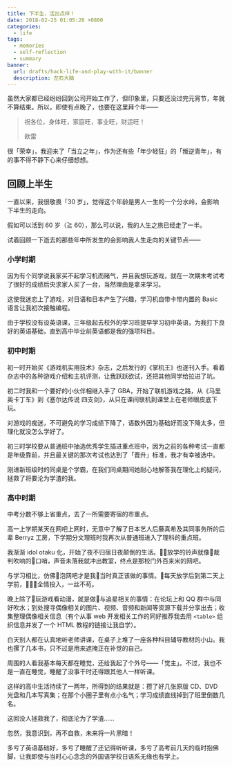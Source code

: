 ```yaml
---
title: 下半生，活出点样！
date: 2018-02-25 01:05:28 +0800
categories:
  - life
tags:
  - memories
  - self-reflection
  - summary
banner:
  url: drafts/hack-life-and-play-with-it/banner
  description: 左右大脑
---
```


虽然大家都已经纷纷回到公司开始工作了，但印象里，只要还没过完元宵节，年就不算结束。所以，即使有点晚了，也要在这里拜个年——

<blockquote>
  <p>祝各位，身体旺，家庭旺，事业旺，财运旺！</p>
  <footer>欧雷</footer>
</blockquote>

很「荣幸」，我迎来了「当立之年」，作为还有些「年少轻狂」的「叛逆青年」，有的事不得不静下心来仔细想想。

## 回顾上半生

一直以来，我很敬畏「30 岁」，觉得这个年龄是男人一生的一个分水岭，会影响下半生的走向。

假如可以活到 60 岁（≧ 60），那么可以说，我的人生之旅已经走了一半。

试着回顾一下逝去的那些年中所发生的会影响我人生走向的关键节点——

### 小学时期

因为有个同学说我家买不起学习机而赌气，并且我想玩游戏，就在一次期末考试考了很好的成绩后央求家人买了一台，当然理由是拿来学习。

这使我迷恋上了游戏，对日语和日本产生了兴趣，学习机自带卡带内置的 Basic 语言让我初次接触编程。

由于学校没有设英语课，三年级起去校外的学习班提早学习初中英语，为我打下良好的英语基础，直到高中毕业前英语都是我的强项科目。

### 初中时期

初一时开始买《游戏机实用技术》杂志，之后发行的《掌机王》也逐刊入手。看着杂志中的各种游戏介绍和主机评测，让我跃跃欲试，还把其他同学给拉进了坑。

初二时我和一个要好的小伙伴相继入手了 GBA，开始了联机游戏之路，从《马里奥卡丁车》到《塞尔达传说 四支剑》，从只在课间联机到课堂上在老师眼皮底下玩。

对游戏的痴迷，不可避免的学习成绩下降了，语数外因为基础好而没下降太多，但理化就没怎么学好了。

初三时学校要从普通班中抽选优秀学生插进重点班中，因为之前的各种考试一直都是年级靠前，并且最关键的那次考试也达到了「晋升」标准，我才有幸被选中。

刚进新班级时的同桌是个学霸，在我们同桌期间她耐心地解答我在理化上的疑问，拯救了将要沦为学渣的我。

### 高中时期

中考分数不够上省重点，去了一所需要寄宿的市重点。

高一上学期某天在网吧上网时，无意中了解了日本艺人后藤真希及其同事务所的后辈 Berryz 工房，下学期分文理班时我再次从普通班进入了理科的重点班。

我渐渐 idol otaku 化，开始了夜不归宿日夜颠倒的生活。放学的铃声就像裁判吹响的口哨，声音未落我就冲出教室，终点是那校门外百来米的网吧。

与学习相比，仿佛泡网吧才是我当时真正该做的事情。每天放学后到第二天上学前，全情投入，一丝不苟。

晚上除了玩游戏看动漫，就是做与追星相关的事情：在论坛上和 QQ 群中与同好吹水；到处搜寻偶像相关的图片、视频、音频和新闻等资源下载并分享出去；收集整理偶像相关信息（有个从事 web 开发相关工作的同好推荐我去用 `<table>` 组织信息并发了一个 HTML 教程的链接让我自学）。

白天别人都在认真地听老师讲课，在桌子上堆了一座各种科目辅导教材的小山。我也摞了几本书，只不过是用来遮掩正在补觉的自己。

周围的人看我基本每天都在睡觉，还给我起了个外号——「觉主」。不过，我也不是一直在睡觉，睡醒了没事干时还得跟其他人一样听课。

这样的高中生活持续了一两年，所得到的结果就是：攒了好几张原版 CD、DVD 光盘和几本写真集；在那个小圈子里有点小名气；学习成绩直线掉到了班里倒数几名。

这回没人拯救我了，彻底沦为了学渣……

忽然，我意识到，再不自救，未来将一片黑暗！

多亏了英语基础好，多亏了睡醒了还记得听听课，多亏了高考前几天的临时抱佛脚，让我即使与当时心心念念的外国语学校日语系无缘也有学上。
